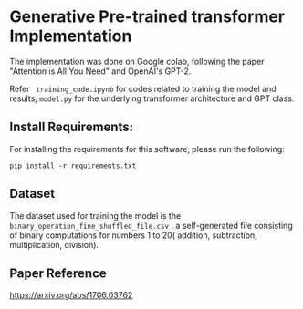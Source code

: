 # Generative Pre-trained transformer Implementation

The implementation was done on Google colab, following the paper "Attention is All You Need" and OpenAI's GPT-2.

Refer  ``` training_code.ipynb``` for codes related to training the model and results,  ```model.py``` for the underlying transformer architecture and GPT class.




## Install Requirements:
For installing the requirements for this software, please run the following: 

 ```
 pip install -r requirements.txt
 ```
  
## Dataset
The dataset used for training the model is the ```binary_operation_fine_shuffled_file.csv``` , a self-generated file consisting of binary computations for numbers 1 to 20( addition, subtraction, multiplication, division).
## Paper Reference

https://arxiv.org/abs/1706.03762